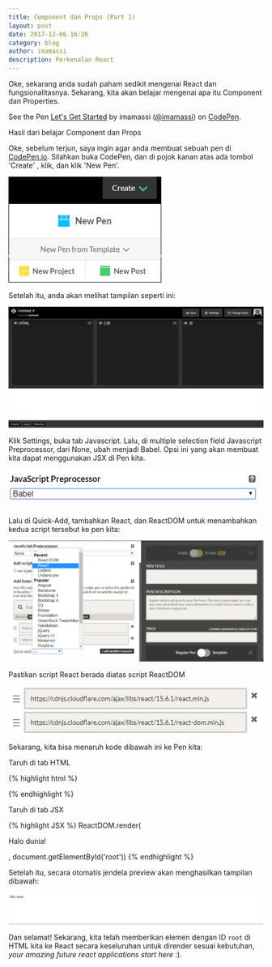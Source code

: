 ```yaml
---
title: Component dan Props (Part 1)
layout: post
date: 2017-12-06 16:26
category: blog
author: imamassi
description: Perkenalan React
---
```


Oke, sekarang anda sudah paham sedikit mengenai React dan fungsionalitasnya. Sekarang, kita akan belajar mengenai apa itu Component dan Properties.

<div class="breaker"></div>

<p data-height="265" data-theme-id="0" data-slug-hash="wpvJQR" data-default-tab="result" data-user="imamassi" data-embed-version="2" data-pen-title="Let's Get Started" class="codepen">See the Pen <a href="https://codepen.io/imamassi/pen/wpvJQR/">Let's Get Started</a> by imamassi (<a href="https://codepen.io/imamassi">@imamassi</a>) on <a href="https://codepen.io">CodePen</a>.</p>
<script async src="https://production-assets.codepen.io/assets/embed/ei.js"></script>

<figcaption class="caption">Hasil dari belajar Component dan Props</figcaption>

<div class="breaker"></div>

Oke, sebelum terjun, saya ingin agar anda membuat sebuah pen di [CodePen.io](http://codepen.io). Silahkan buka CodePen, dan di pojok kanan atas ada tombol 'Create' , klik, dan klik 'New Pen'.

![Codepen](/assets/images/lets-get-started/2017-12-12_202612.png)

Setelah itu, anda akan melihat tampilan seperti ini:

![a](\assets\images\lets-get-started\2017-12-12_214250.png)

Klik Settings, buka tab Javascript. Lalu, di multiple selection field Javascript Preprocessor, dari None, ubah menjadi Babel. Opsi ini yang akan membuat kita dapat menggunakan JSX di Pen kita.

![a](\assets\images\lets-get-started\2017-12-12_215908.png)

Lalu di Quick-Add, tambahkan React, dan ReactDOM untuk menambahkan kedua script tersebut ke pen kita:

![a](\assets\images\lets-get-started\2017-12-12_214931.png)

Pastikan script React berada diatas script ReactDOM

![a](\assets\images\lets-get-started\2017-12-12_215118.png)

Sekarang, kita bisa menaruh kode dibawah ini ke Pen kita:

Taruh di tab HTML

{% highlight html %}
<div id="root"></div>
{% endhighlight %}

Taruh di tab JSX

{% highlight JSX %}
ReactDOM.render(<p>Halo dunia!</p>, document.getElementById('root'))
{% endhighlight %}

Setelah itu, secara otomatis jendela preview akan menghasilkan tampilan dibawah:

![a](\assets\images\lets-get-started\2017-12-12_220517.png)

Dan selamat! Sekarang, kita telah memberikan elemen dengan ID `root` di HTML kita ke React secara keseluruhan untuk dirender sesuai kebutuhan, _your amazing future react applications start here_ :). 